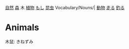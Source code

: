 [自然](Vocabulary/自然.md)
[森](Vocabulary/Nouns/森)
木
[植物](Vocabulary/植物.md)
[もし](Vocabulary/もし.md)
[昆虫](昆虫)
Vocabulary/Nouns/|
[動物](動物)
[走る](Vocabulary/走る.md)
[釣る](釣る)

# Animals 

木鼠: きねずみ
